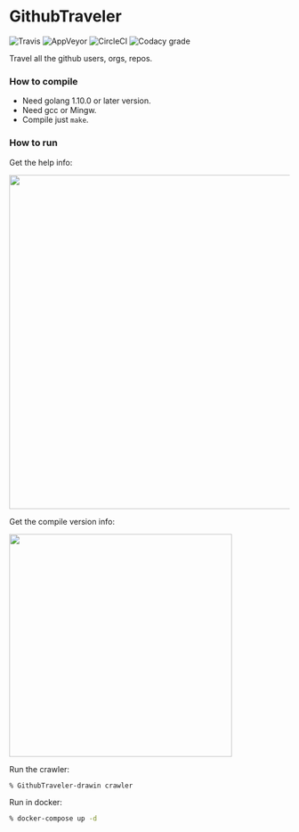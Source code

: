# GithubTraveler

![Travis](https://img.shields.io/travis/EffDataAly/GithubTraveler.svg?style=flat-square) ![AppVeyor](https://img.shields.io/appveyor/ci/tosone21763/githubtraveler.svg?style=flat-square) ![CircleCI](https://img.shields.io/circleci/project/github/EffDataAly/GithubTraveler.svg?style=flat-square) ![Codacy grade](https://img.shields.io/codacy/grade/7d0cc184ed574da5930cafd0ee5368e2.svg?style=flat-square)

Travel all the github users, orgs, repos.

### How to compile

- Need golang 1.10.0 or later version.
- Need gcc or Mingw.
- Compile just `make`.

### How to run

Get the help info:

<img src="doc/help.jpeg" width="600">

Get the compile version info:

<img src="doc/version.jpeg" width="400">

Run the crawler:

``` bash
% GithubTraveler-drawin crawler
```

Run in docker:

``` bash
% docker-compose up -d
```
